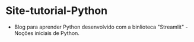 # Site-tutorial-Python
- Blog para aprender Python desenvolvido com a binlioteca "Streamlit" - Noções iniciais de Python.
